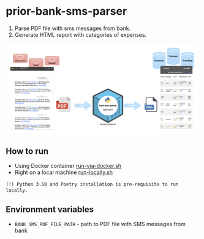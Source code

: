 # prior-bank-sms-parser
1) Parse PDF file with sms messages from bank.
2) Generate HTML report with categories of expenses.

<img src="https://raw.githubusercontent.com/eugene2owl/prior-bank-sms-parser/main/assets/images/readme/bank_sms_parser_schema.png" alt="schema" width="1000"/>

## How to run
* Using Docker container [run-via-docker.sh](run-via-docker.sh)
* Right on a local machine [run-locally.sh](run-locally.sh)
```
(!) Python 3.10 and Poetry installation is pre-requisite to run locally.
```

## Environment variables
* `BANK_SMS_PDF_FILE_PATH` - path to PDF file with SMS messages from bank
